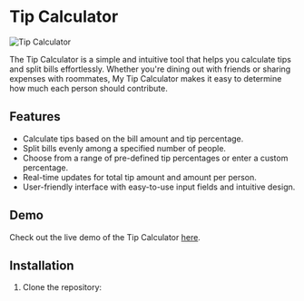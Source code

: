 # Tip Calculator

![Tip Calculator](https://example.com/tip-calculator-image.jpg)

The Tip Calculator is a simple and intuitive tool that helps you calculate tips and split bills effortlessly. Whether you're dining out with friends or sharing expenses with roommates, My Tip Calculator makes it easy to determine how much each person should contribute.

## Features

- Calculate tips based on the bill amount and tip percentage.
- Split bills evenly among a specified number of people.
- Choose from a range of pre-defined tip percentages or enter a custom percentage.
- Real-time updates for total tip amount and amount per person.
- User-friendly interface with easy-to-use input fields and intuitive design.

## Demo

Check out the live demo of the Tip Calculator [here](https://astiplify.netlify.spp).

## Installation

1. Clone the repository:

